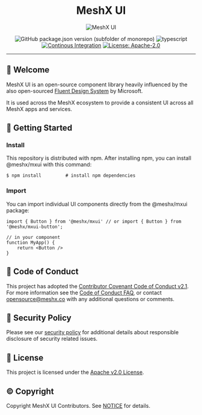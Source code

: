 <!--
parent:
  order: false
-->

<div align="center">
  <h1>MeshX UI</h1>
</div>

<!-- Header -->
<p align="center">
    <img src="./docs/images/meshx-ui-header.png" alt="MeshX UI">
</p>

<!-- Badges -->

<div align="center">

![GitHub package.json version (subfolder of monorepo)](https://img.shields.io/github/package-json/v/meshx-org/meshx-ui?filename=packages%2Fmxui%2Fpackage.json&label=%40meshx-org%2Fmxui)
![typescript](https://badgen.net/badge/icon/typescript?icon=typescript&label)
[![Continous Integration](https://github.com/meshx-org/meshx-ui/actions/workflows/ci.yaml/badge.svg?branch=main&event=push)](https://github.com/meshx-org/meshx-ui/actions/workflows/ci.yaml)
[![License: Apache-2.0](https://img.shields.io/github/license/meshx-org/sidetree-sdk)](https://opensource.org/licenses/Apache-2.0)

</div>

---

## 👋 Welcome

MeshX UI is an open-source component library heavily influenced by the also open-sourced [Fluent Design System](https://www.microsoft.com/design/fluent) by Microsoft.

It is used across the MeshX ecosystem to provide a consistent UI across all MeshX apps and services.

## 🌱 Getting Started

### Install

This repository is distributed with npm. After installing npm, you can install @meshx/mxui with this command:

```
$ npm install         # install npm dependencies
```

### Import

You can import individual UI components directly from the @meshx/mxui package:

```tsx
import { Button } from '@meshx/mxui' // or import { Button } from '@meshx/mxui-button';

// in your component
function MyApp() {
    return <Button />
}
```

## 📙 Code of Conduct

This project has adopted the [Contributor Covenant Code of Conduct v2.1](CODE_OF_CONDUCT.md). For more information see the [Code of Conduct FAQ](https://www.contributor-covenant.org/faq), or contact [opensource@meshx.co](mailto:opensource@meshx.co) with any additional questions or comments.

## 👮 Security Policy

Please see our [security policy](./SECURITY.md) for additional details about responsible disclosure of security related issues.

## 📜 License

This project is licensed under the [Apache v2.0 License](LICENSE.txt).

## ©️ Copyright

Copyright MeshX UI Contributors. See [NOTICE](NOTICE.txt) for details.
